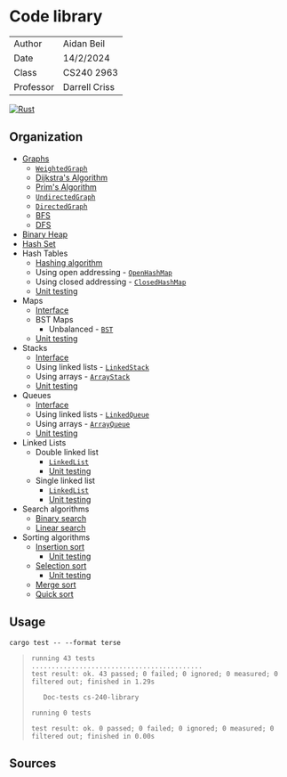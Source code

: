 # Code library 

| | |
|-|-|
| Author | Aidan Beil |
| Date | 14/2/2024 |
| Class | CS240 2963 |
| Professor | Darrell Criss |

[![Rust](https://github.com/thefireflyer/cs-240-library/actions/workflows/rust.yml/badge.svg)](https://github.com/thefireflyer/cs-240-library/actions/workflows/rust.yml)

## Organization

- [Graphs](src/data_structures/graphs/mod.rs)
    - [`WeightedGraph`](src/data_structures/graphs/weighted_graph.rs)
    - [Dijkstra's Algorithm](src/algorithms/graphs/dijkstras.rs)
    - [Prim's Algorithm](src/algorithms/graphs/prims.rs)
    - [`UndirectedGraph`](src/data_structures/graphs/undirected_graph.rs)
    - [`DirectedGraph`](src/data_structures/graphs/directed_graph.rs)
    - [BFS](src/algorithms/graphs/bfs.rs)
    - [DFS](src/algorithms/graphs/dfs.rs)
- [Binary Heap](src/data_structures/binary_heap.rs)
- [Hash Set](src/data_structures/sets/hashset.rs)
- Hash Tables
    - [Hashing algorithm](combined/Hasher.cs)
    - Using open addressing - [`OpenHashMap`](combined/Tables/OpenHashTable.cs)
    - Using closed addressing - [`ClosedHashMap`](combined/Tables/ClosedHashTable.cs)
    - [Unit testing](combined/Tables/TestTable.cs)
- Maps
    - [Interface](combined/Maps/IMap.cs)
    - BST Maps
        - Unbalanced - [`BST`](combined/Maps/BSTs/BST.cs)
    - [Unit testing](combined/Maps/TestMaps.cs)
- Stacks
    - [Interface](combined/Stacks/IStack.cs)
    - Using linked lists - [`LinkedStack`](combined/Stacks/LinkedStack.cs)
    - Using arrays - [`ArrayStack`](combined/Stacks/ArrayStack.cs)
    - [Unit testing](combined/Stacks/TestStacks.cs)
- Queues
    - [Interface](combined/Queues/IQueue.cs)
    - Using linked lists - [`LinkedQueue`](combined/Queues/LinkedQueue.cs)
    - Using arrays - [`ArrayQueue`](combined/Queues/ArrayQueue.cs)
    - [Unit testing](combined/Queues/TestQueues.cs)
- Linked Lists
    - Double linked list
        - [`LinkedList`](combined/LinkedList/LinkedList.cs)
        - [Unit testing](combined/LinkedList/Test.cs)
    - Single linked list
        - [`LinkedList`](src/data_structures/linked_list/single_linked_list/solution.rs)
        - [Unit testing](src/data_structures/linked_list/single_linked_list/tests.rs)
- Search algorithms
    - [Binary search](src/algorithms/search/binary_search.rs)
    - [Linear search](src/algorithms/search/linear_search.rs)
- Sorting algorithms
    - [Insertion sort](src/algorithms/sort/insertion_sort/solution.rs)
        - [Unit testing](src/algorithms/sort/insertion_sort/tests.rs)
    - [Selection sort](src/algorithms/sort/selection_sort/solution.rs)
        - [Unit testing](src/algorithms/sort/selection_sort/tests.rs)
    - [Merge sort](src/algorithms/sort/merge_sort.rs)
    - [Quick sort](src/algorithms/sort/quick_sort.rs)

## Usage

```
cargo test -- --format terse
```

> ```
> running 43 tests
> ...........................................
> test result: ok. 43 passed; 0 failed; 0 ignored; 0 measured; 0 filtered out; finished in 1.29s
> 
>    Doc-tests cs-240-library
> 
> running 0 tests
> 
> test result: ok. 0 passed; 0 failed; 0 ignored; 0 measured; 0 filtered out; finished in 0.00s
> ```

## Sources

